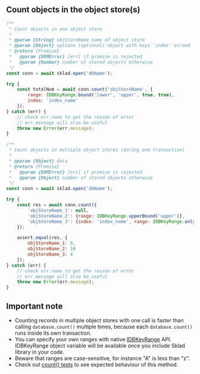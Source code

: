 ## Count objects in the object store(s)
```javascript
/**
 * Count objects in one object store
 *
 * @param {String} objStoreName name of object store
 * @param {Object} options (optional) object with keys 'index' or/and 'range'
 * @return {Promise}
 *   @param {DOMError} [err] if promise is rejected
 *   @param {Number} number of stored objects otherwise
 */
const conn = await sklad.open('dbName');

try {
    const totalNum = await conn.count('objStoreName', {
        range: IDBKeyRange.bound('lower', 'upper', true, true),
        index: 'index_name'
    });
} catch (err) {
    // check err.name to get the reason of error
    // err.message will also be useful
    throw new Error(err.message);
}

/**
 * Count objects in multiple object stores (during one transaction)
 *
 * @param {Object} data
 * @return {Promise}
 *   @param {DOMError} [err] if promise is rejected
 *   @param {Object} number of stored objects otherwise
 */
const conn = await sklad.open('dbName');

try {
    const res = await conn.count({
        'objStoreName_1': null,
        'objStoreName_2': {range: IDBKeyRange.upperBound('upper')},
        'objStoreName_3': {index: 'index_name', range: IDBKeyRange.only('key')}
    });

    assert.equal(res, {
        objStoreName_1: 0,
        objStoreName_2: 10
        objStoreName_3: 4
    });
} catch (err) {
    // check err.name to get the reason of error
    // err.message will also be useful
    throw new Error(err.message);
}
```

## Important note
 * Counting records in multiple object stores with one call is faster than calling ```database.count()``` multiple times, because each ```database.count()``` runs inside its own transaction.
 * You can specify your own ranges with native [IDBKeyRange](https://developer.mozilla.org/en-US/docs/IndexedDB/IDBKeyRange) API. IDBKeyRange object variable will be available once you include Sklad library in your code.
 * Beware that ranges are case-sensitive, for instance "A" is less than "z".
 * Check out [count() tests](https://github.com/1999/sklad/blob/master/tests/count.js) to see expected behaviour of this method.
